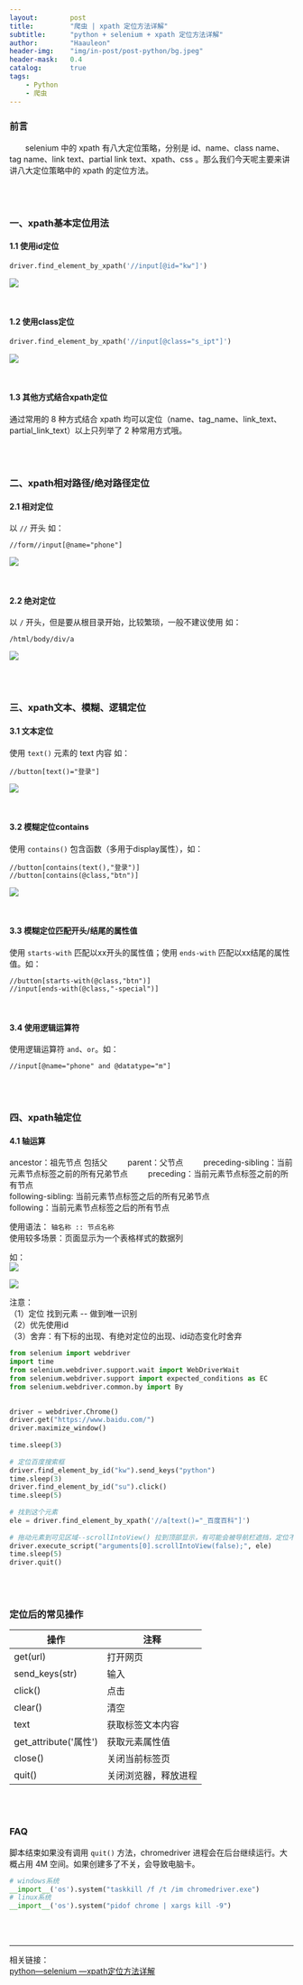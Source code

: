 ```yaml
---
layout:        post
title:         "爬虫 | xpath 定位方法详解"
subtitle:      "python + selenium + xpath 定位方法详解"
author:        "Haauleon"
header-img:    "img/in-post/post-python/bg.jpeg"
header-mask:   0.4
catalog:       true
tags:
    - Python
    - 爬虫
---
```


### 前言
&emsp;&emsp;selenium 中的 xpath 有八大定位策略，分别是 id、name、class name、tag name、link text、partial link text、xpath、css 。那么我们今天呢主要来讲讲八大定位策略中的 xpath 的定位方法。

<br>
<br>

### 一、xpath基本定位用法
#### 1.1 使用id定位
```python
driver.find_element_by_xpath('//input[@id="kw"]') 
```

![](\img\in-post\post-python\2023-10-18-python-xpath-1.png)

<br>

#### 1.2 使用class定位
```python
driver.find_element_by_xpath('//input[@class="s_ipt"]')
```

![](\img\in-post\post-python\2023-10-18-python-xpath-2.png)

<br>

#### 1.3 其他方式结合xpath定位
通过常用的 8 种方式结合 xpath 均可以定位（name、tag_name、link_text、partial_link_text）以上只列举了 2 种常用方式哦。           

<br>
<br>

### 二、xpath相对路径/绝对路径定位
#### 2.1 相对定位
以 `//` 开头 如：       
```
//form//input[@name="phone"]
```

![](\img\in-post\post-python\2023-10-18-python-xpath-3.png)

<br>

#### ​2.2 绝对定位
以 `/` 开头，但是要从根目录开始，比较繁琐，一般不建议使用 如：       
```
/html/body/div/a
```

![](\img\in-post\post-python\2023-10-18-python-xpath-4.png)


<br>
<br>

### 三、xpath文本、模糊、逻辑定位
#### 3.1 文本定位
使用 `text()` 元素的 text 内容 如：          
```
//button[text()="登录"]
```

![](\img\in-post\post-python\2023-10-18-python-xpath-5.png)          

<br>

#### 3.2 模糊定位contains
使用 `contains()` 包含函数（多用于display属性），如：     
```
//button[contains(text(),"登录")]
//button[contains(@class,"btn")]
``` 

![](\img\in-post\post-python\2023-10-18-python-xpath-6.png)          


<br>

#### 3.3 模糊定位匹配开头/结尾的属性值
使用 `starts-with` 匹配以xx开头的属性值；使用 `ends-with` 匹配以xx结尾的属性值。如：            
```
//button[starts-with(@class,"btn")]
//input[ends-with(@class,"-special")]
```

<br>

#### 3.4 使用逻辑运算符
使用逻辑运算符 `and`、`or`。如：         
```
//input[@name="phone" and @datatype="m"]
```

<br>
<br>

### 四、xpath轴定位
#### 4.1 轴运算
ancestor：祖先节点 包括父 　　 
parent：父节点 　　 
preceding-sibling：当前元素节点标签之前的所有兄弟节点 　　 
preceding：当前元素节点标签之前的所有节点      
following-sibling: 当前元素节点标签之后的所有兄弟节点        
following：当前元素节点标签之后的所有节点         

使用语法： `轴名称 :: 节点名称`          
使用较多场景：页面显示为一个表格样式的数据列             

如：            
![](\img\in-post\post-python\2023-10-18-python-xpath-7.png)          

![](\img\in-post\post-python\2023-10-18-python-xpath-8.png)          

注意：             
（1）定位 找到元素 -- 做到唯一识别            
（2）优先使用id              
（3）舍弃：有下标的出现、有绝对定位的出现、id动态变化时舍弃              

```python
from selenium import webdriver
import time
from selenium.webdriver.support.wait import WebDriverWait
from selenium.webdriver.support import expected_conditions as EC
from selenium.webdriver.common.by import By
 

driver = webdriver.Chrome()
driver.get("https://www.baidu.com/")
driver.maximize_window()
 
time.sleep(3)
 
# 定位百度搜索框
driver.find_element_by_id("kw").send_keys("python")
time.sleep(3)
driver.find_element_by_id("su").click()
time.sleep(5)
 
# 找到这个元素
ele = driver.find_element_by_xpath('//a[text()="_百度百科"]')
 
# 拖动元素到可见区域--scrollIntoView() 拉到顶部显示，有可能会被导航栏遮挡，定位不到而报错；scrollIntoView(false)可视区域底部对齐
driver.execute_script("arguments[0].scrollIntoView(false);", ele)
time.sleep(5)
driver.quit()
```

<br>
<br>

### 定位后的常见操作

|操作|注释|
|----|----|
|get(url)|打开网页|
|send_keys(str)|输入|
|click()|点击|
|clear()|清空|
|text|获取标签文本内容|
|get_attribute('属性')|获取元素属性值|
|close()|关闭当前标签页|
|quit()|关闭浏览器，释放进程|

<br>
<br>

### FAQ
脚本结束如果没有调用 `quit()` 方法，chromedriver 进程会在后台继续运行。大概占用 4M 空间。如果创建多了不关，会导致电脑卡。            
```python
# windows系统
__import__('os').system("taskkill /f /t /im chromedriver.exe")
# linux系统
__import__('os').system("pidof chrome | xargs kill -9")
```


<br>
<br>

---

相关链接：    
[python—selenium —xpath定位方法详解](https://blog.csdn.net/qishuzdh/article/details/124847147)